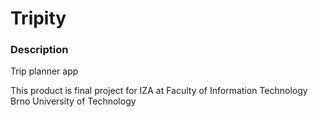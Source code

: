 # Tripity
### Description
Trip planner app

This product is final project for IZA at Faculty of Information Technology Brno University of Technology
